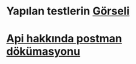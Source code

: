 # Yapılan testlerin  [Görseli](https://imgyukle.com/f/2022/07/23/VtZ9rn.png)

#  [Api hakkında postman dökümasyonu](https://documenter.getpostman.com/view/15763755/UzXKWeg4) 

